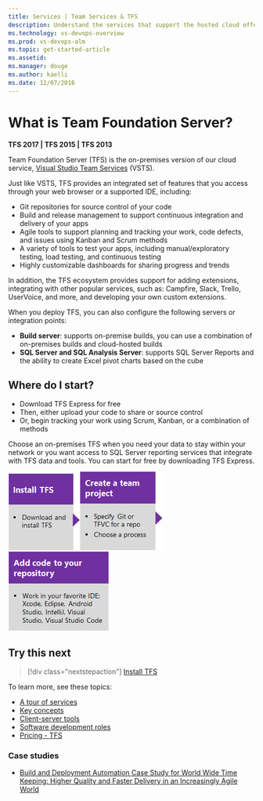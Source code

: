 ```yaml
---
title: Services | Team Services & TFS
description: Understand the services that support the hosted cloud offering of Visual Studio Team Services (VSTS) and Team Foundation Server (TFS)  
ms.technology: vs-devops-overview 
ms.prod: vs-devops-alm
ms.topic: get-started-article
ms.assetid:  
ms.manager: douge
ms.author: kaelli
ms.date: 12/07/2016
---
```


# What is Team Foundation Server? 
**TFS 2017 | TFS 2015 | TFS 2013**

Team Foundation Server (TFS) is the on-premises version of our cloud service, [Visual Studio Team Services](what-is-vsts.md) (VSTS).  

Just like VSTS, TFS provides an integrated set of features that you access through your web browser or a supported IDE, including: 

- Git repositories for source control of your code   
- Build and release management to support continuous integration and delivery of your apps 
- Agile tools to support planning and tracking your work, code defects, and issues using Kanban and Scrum methods 
- A variety of tools to test your apps, including manual/exploratory testing, load testing, and continuous testing 
- Highly customizable dashboards for sharing progress and trends 

In addition, the TFS ecosystem provides support for adding extensions, integrating with other popular services, such as: Campfire, Slack, Trello, UserVoice, and more, and developing your own custom extensions.  

When you deploy TFS, you can also configure the following servers or integration points: 

- **Build server**: supports on-premise builds, you can use a combination of on-premises builds and cloud-hosted builds   
- **SQL Server and SQL Analysis Server**: supports SQL Server Reports and the ability to create Excel pivot charts based on the cube 



## Where do I start?
- Download TFS Express for free   
- Then, either upload your code to share or source control 
- Or, begin tracking your work using Scrum, Kanban, or a combination of methods 


Choose an on-premises TFS when you need your data to stay within your network or you want access to SQL Server reporting services that integrate with TFS data and tools. You can start for free by downloading TFS Express. 


[![Install TFS](_img/what-is-tfs-install-tfs-step-1.png)](../tfs-server/install/single-server.md)[![Create a team project](_img/what-is-tfs-create-team-project-step-2.png)](../accounts/create-team-project.md)[![Add team members](_img/what-is-tfs-add-code-step-3.png)](/vsts/git/create-new-repo?toc=/vsts/user-guide/toc.json&bc=/vsts/user-guide/breadcrumb/toc.json ) 
 

## Try this next  

> [!div class="nextstepaction"]
> [Install TFS](../tfs-server/install/single-server.md)


To learn more, see these topics: 
- [A tour of services](../services.md)
- [Key concepts](../concepts.md)  
- [Client-server tools](../tools.md)
- [Software development roles](../roles.md)
- [Pricing - TFS](https://www.visualstudio.com/team-services/tfs-pricing/)


### Case studies 

- [Build and Deployment Automation Case Study for World Wide Time Keeping: Higher Quality and Faster Delivery in an Increasingly Agile World](https://www.visualstudio.com/en-us/articles/build-deployment-best-practices)  

